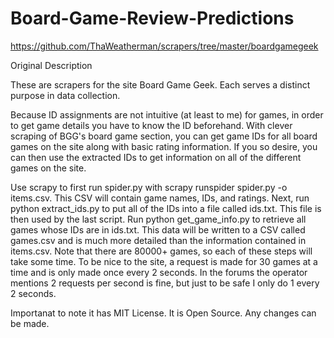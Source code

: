 # Board-Game-Review-Predictions

https://github.com/ThaWeatherman/scrapers/tree/master/boardgamegeek

Original Description

These are scrapers for the site Board Game Geek. Each serves a distinct purpose in data collection. 

Because ID assignments are not intuitive (at least to me) for games, in order to get game details you have to know the ID beforehand. With clever scraping of BGG's board game section, you can get game IDs for all board games on the site along with basic rating information. If you so desire, you can then use the extracted IDs to get information on all of the different games on the site. 

Use scrapy to first run spider.py with scrapy runspider spider.py -o items.csv. This CSV will contain game names, IDs, and ratings. Next, run python extract_ids.py to put all of the IDs into a file called ids.txt. This file is then used by the last script. Run python get_game_info.py to retrieve all games whose IDs are in ids.txt. This data will be written to a CSV called games.csv and is much more detailed than the information contained in items.csv. Note that there are 80000+ games, so each of these steps will take some time. To be nice to the site, a request is made for 30 games at a time and is only made once every 2 seconds. In the forums the operator mentions 2 requests per second is fine, but just to be safe I only do 1 every 2 seconds.


Importanat to note it has MIT License.
It is Open Source. Any changes can be made.
